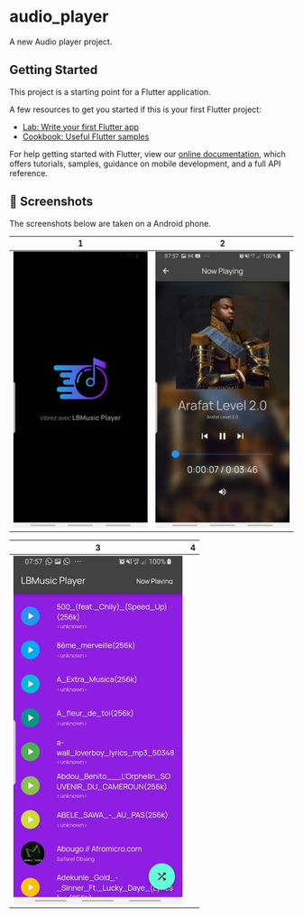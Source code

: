 # audio_player

A new Audio player project.

## Getting Started

This project is a starting point for a Flutter application.

A few resources to get you started if this is your first Flutter project:

- [Lab: Write your first Flutter app](https://flutter.dev/docs/get-started/codelab)
- [Cookbook: Useful Flutter samples](https://flutter.dev/docs/cookbook)

For help getting started with Flutter, view our
[online documentation](https://flutter.dev/docs), which offers tutorials,
samples, guidance on mobile development, and a full API reference.

## 📸 Screenshots
The screenshots below are taken on a Android phone.

| 1 | 2|
|------|-------|
|<img src="./screenshots/1.jpg" width="300">|<img src="screenshots/2.jpg" width="300">|

| 3 | 4|
|------|-------|
|<img src="screenshots/3.jpg" width="300">|
